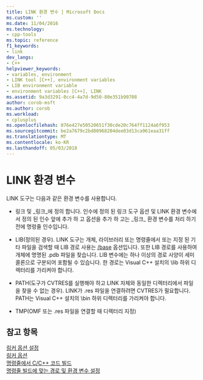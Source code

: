 ```yaml
---
title: LINK 환경 변수 | Microsoft Docs
ms.custom: ''
ms.date: 11/04/2016
ms.technology:
- cpp-tools
ms.topic: reference
f1_keywords:
- link
dev_langs:
- C++
helpviewer_keywords:
- variables, environment
- LINK tool [C++], environment variables
- LIB environment variable
- environment variables [C++], LINK
ms.assetid: 9a3d3291-0cc4-4a7d-9d50-80e351b90708
author: corob-msft
ms.author: corob
ms.workload:
- cplusplus
ms.openlocfilehash: 076e427e50520651f30cde20c764ff1124a6f953
ms.sourcegitcommit: be2a7679c2bd80968204dee03d13ca961eaa31ff
ms.translationtype: MT
ms.contentlocale: ko-KR
ms.lasthandoff: 05/03/2018
---
```

# <a name="link-environment-variables"></a>LINK 환경 변수

LINK 도구는 다음과 같은 환경 변수를 사용합니다.  
  
-   링크 및 \_링크\_에 정의 합니다. 인수에 정의 된 링크 도구 옵션 및 LINK 환경 변수에서 정의 된 인수 앞에 추가 하 고 옵션을 추가 하 고는 \_링크\_ 환경 변수를 처리 하기 전에 명령줄 인수입니다.  
  
-   LIB(정의된 경우). LINK 도구는 개체, 라이브러리 또는 명령줄에서 또는 지정 된 기타 파일을 검색할 때 LIB 경로 사용는 [/base](../../build/reference/base-base-address.md) 옵션입니다. 또한 LIB 경로를 사용하여 개체에 명명된 .pdb 파일을 찾습니다. LIB 변수에는 하나 이상의 경로 사양이 세미콜론으로 구분되어 포함될 수 있습니다. 한 경로는 Visual C++ 설치의 \lib 하위 디렉터리를 가리켜야 합니다.  
  
-   PATH(도구가 CVTRES를 실행해야 하고 LINK 자체와 동일한 디렉터리에서 파일을 찾을 수 없는 경우). LINK가 .res 파일을 연결하려면 CVTRES가 필요합니다. PATH는 Visual C++ 설치의 \bin 하위 디렉터리를 가리켜야 합니다.  
  
-   TMP(OMF 또는 .res 파일을 연결할 때 디렉터리 지정)  
  
## <a name="see-also"></a>참고 항목  

[링커 옵션 설정](../../build/reference/setting-linker-options.md)   
[링커 옵션](../../build/reference/linker-options.md)   
[명령줄에서 C/C++ 코드 빌드](../../build/building-on-the-command-line.md)  
[명령줄 빌드에 맞는 경로 및 환경 변수 설정](../../build/setting-the-path-and-environment-variables-for-command-line-builds.md)
